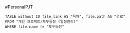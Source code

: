 #PersonalPJT

```dataview
TABLE without ID file.link AS "목차", file.path AS "경로"
FROM "개인 프로젝트/투두등장 (일정관리)"
WHERE file.name != "투두등장"
```

